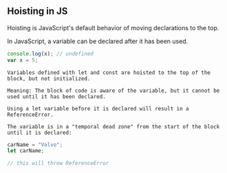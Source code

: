 ## Hoisting in JS

Hoisting is JavaScript's default behavior of moving declarations to the top.

In JavaScript, a variable can be declared after it has been used.

``` js
console.log(x); // undefined
var x = 5;
```

```
Variables defined with let and const are hoisted to the top of the block, but not initialized.

Meaning: The block of code is aware of the variable, but it cannot be used until it has been declared.

Using a let variable before it is declared will result in a ReferenceError.

The variable is in a "temporal dead zone" from the start of the block until it is declared:
```

``` js
carName = "Volvo";
let carName;

// this will throw ReferenceError
```